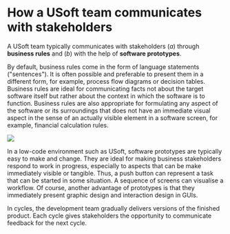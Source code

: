 # How a USoft team communicates with stakeholders

A USoft team typically communicates with stakeholders (*a*) through **business rules** and (*b*) with the help of **software prototypes**.

By default, business rules come in the form of language statements ("sentences"). It is often possible and preferable to present them in a different form, for example, process flow diagrams or decision tables. Business rules are ideal for communicating facts not about the target software itself but rather about the context in which the software is to function. Business rules are also appropriate for formulating any aspect of the software or its surroundings that does not have an immediate visual aspect in the sense of an actually visible element in a software screen, for example, financial calculation rules.

![](/api/Collaboration/Collaboration%20in%20a%20USoft%20project/assets/36729580-2011-4d0c-bd2d-528186531d5d.png)

In a low-code environment such as USoft, software prototypes are typically easy to make and change. They are ideal for making business stakeholders respond to work in progress, especially to aspects that can be make immediately visible or tangible. Thus, a push button can represent a task that can be started in some situation. A sequence of screens can visualise a workflow. Of course, another advantage of prototypes is that they immediately present graphic design and interaction design in GUIs.

In cycles, the development team gradually delivers versions of the finished product. Each cycle gives stakeholders the opportunity to communicate feedback for the next cycle.

 

 